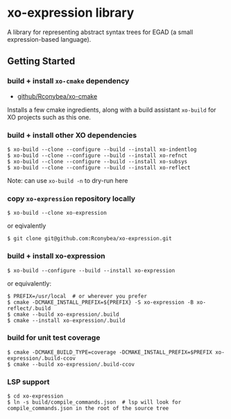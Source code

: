 # xo-expression library

A library for representing abstract syntax trees for EGAD (a small expression-based language).

## Getting Started

### build + install `xo-cmake` dependency

- [github/Rconybea/xo-cmake](https://github.com/Rconybea/xo-cmake)

Installs a few cmake ingredients,  along with a build assistant `xo-build` for XO projects such as this one.

### build + install other XO dependencies
```
$ xo-build --clone --configure --build --install xo-indentlog
$ xo-build --clone --configure --build --install xo-refnct
$ xo-build --clone --configure --build --install xo-subsys
$ xo-build --clone --configure --build --install xo-reflect
```

Note: can use `xo-build -n` to dry-run here

### copy `xo-expression` repository locally
```
$ xo-build --clone xo-expression
```

or eqivalently
```
$ git clone git@github.com:Rconybea/xo-expression.git
```

### build + install xo-expression
```
$ xo-build --configure --build --install xo-expression
```

or equivalently:
```
$ PREFIX=/usr/local  # or wherever you prefer
$ cmake -DCMAKE_INSTALL_PREFIX=${PREFIX} -S xo-expression -B xo-reflect/.build
$ cmake --build xo-expression/.build
$ cmake --install xo-expression/.build
```

### build for unit test coverage
```
$ cmake -DCMAKE_BUILD_TYPE=coverage -DCMAKE_INSTALL_PREFIX=$PREFIX xo-expression/.build-ccov
$ cmake --build xo-expression/.build-ccov
```

### LSP support
```
$ cd xo-expression
$ ln -s build/compile_commands.json  # lsp will look for compile_commands.json in the root of the source tree
```
